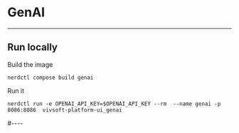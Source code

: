 # GenAI
-----
## Run locally 

Build the image
```
nerdctl compose build genai
```

Run it

```
nerdctl run -e OPENAI_API_KEY=$OPENAI_API_KEY --rm  --name genai -p 8086:8086  vivsoft-platform-ui_genai
```

#----
